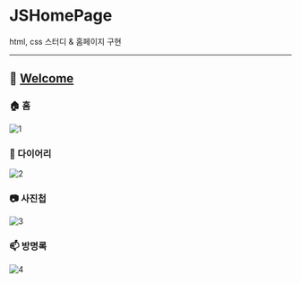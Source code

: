 # JSHomePage
html, css 스터디 & 홈페이지 구현

---
## 🔗 [Welcome](https://jaeseo222.github.io/JSHomePage/home.html)

### 🏠 홈
![1](https://user-images.githubusercontent.com/68185825/155854197-633a9122-62a9-4038-be79-a9e1cf7bf617.png)

### 📙 다이어리
![2](https://user-images.githubusercontent.com/68185825/155854200-3f7223de-dcdb-4129-ad17-10c84b061c3c.png)

### 📷 사진첩
![3](https://user-images.githubusercontent.com/68185825/155854202-f6838605-ab98-4bfc-ac79-2287393c76f5.png)

### 📫 방명록
![4](https://user-images.githubusercontent.com/68185825/155854203-74176aca-6b15-42e1-83ca-7acd5c20fa11.png)
